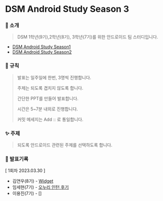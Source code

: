 # DSM Android Study Season 3

### 🤖 소개

> DSM 1학년(9기),2학년(8기), 3학년(7기)를 위한 안드로이드 팀 스터디입니다.

* [DSM Android Study Season1](https://github.com/DSM-Android-Study/DSM-Android-Study)
* [DSM Android Study Season2](https://github.com/DSM-Android-Study/DSM-Android-Study-Season-2)


### 📘 규칙

> 발표는 일주일에 한번, 3명씩 진행합니다.
>
> 주제는 되도록 겹치지 않도록 합니다.
>
> 간단한 PPT를 만들어 발표합니다.
>
> 시간은 5~7분 내외로 진행합니다.
>
> 커밋 메세지는 Add :: 로 통일합니다.
>
### ✨ 주제

> 되도록 안드로이드 관련된 주제를 선택하도록 합니다.
### 📖 발표기록

[ 1회차 2023.03.30 ]

* 김연우(8기) - [Widget](https://github.com/DSM-Android-Study/DSM-Android-Study-Season-3/tree/main/2023.03.30/%EA%B9%80%EC%97%B0%EC%9A%B0)
* 임세현(7기) - [오누리 인턴 후기](https://github.com/DSM-Android-Study/DSM-Android-Study-Season-3/tree/main/2023.03.30/%EC%9E%84%EC%84%B8%ED%98%84)
* 이용진(7기) - []
